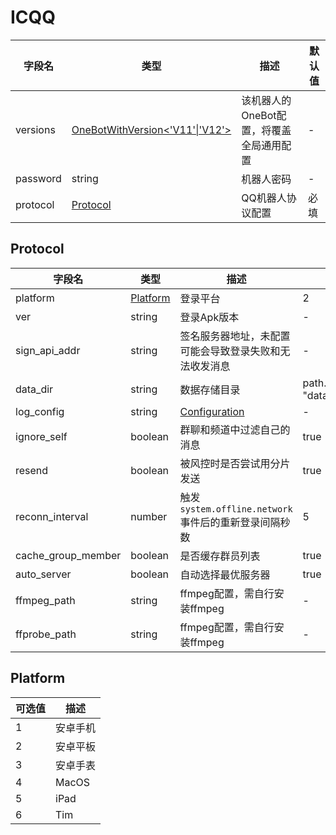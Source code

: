 # ICQQ

| 字段名      | 类型                                               | 描述                      | 默认值 |
|----------|--------------------------------------------------|-------------------------|-----|
| versions | [OneBotWithVersion\<'V11'\|'V12'\>](./common.md) | 该机器人的OneBot配置，将覆盖全局通用配置 | -   |
| password | string                                           | 机器人密码                   | -   |
| protocol | [Protocol](#Protocol)                            | QQ机器人协议配置               | 必填  |

## Protocol

| 字段名                | 类型                    | 描述                                                                  | 默认值                              |
|--------------------|-----------------------|---------------------------------------------------------------------|----------------------------------|
| platform           | [Platform](#Platform) | 登录平台                                                                | 2                                |
| ver                | string                | 登录Apk版本                                                             | -                                |
| sign_api_addr      | string                | 签名服务器地址，未配置可能会导致登录失败和无法收发消息                                         | -                                |
| data_dir           | string                | 数据存储目录                                                              | path.join(process.cwd(), "data") |
| log_config         | string                | [Configuration](https://log4js-node.github.io/log4js-node/api.html) | -                                |
| ignore_self        | boolean               | 群聊和频道中过滤自己的消息                                                       | true                             |
| resend             | boolean               | 被风控时是否尝试用分片发送                                                       | true                             |
| reconn_interval    | number                | 触发`system.offline.network`事件后的重新登录间隔秒数                              | 5                                |
| cache_group_member | boolean               | 是否缓存群员列表                                                            | true                             |
| auto_server        | boolean               | 自动选择最优服务器                                                           | true                             |
| ffmpeg_path        | string                | ffmpeg配置，需自行安装ffmpeg                                                | -                                |
| ffprobe_path       | string                | ffmpeg配置，需自行安装ffmpeg                                                | -                                |

## Platform

| 可选值 | 描述    |
|-----|-------|
| 1   | 安卓手机  |
| 2   | 安卓平板  |
| 3   | 安卓手表  |
| 4   | MacOS |
| 5   | iPad  |
| 6   | Tim   |

